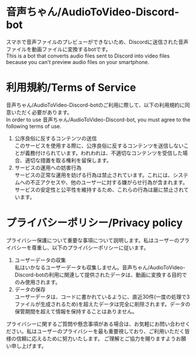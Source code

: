# 音声ちゃん/AudioToVideo-Discord-bot

スマホで音声ファイルのプレビューができないため、Discordに送信された音声ファイルを動画ファイルに変換するbotです。<br>This is a bot that converts audio files sent to Discord into video files because you can't preview audio files on your smartphone.

# 利用規約/Terms of Service
音声ちゃん/AudioToVideo-Discord-botのご利用に際して、以下の利用規約に同意いただく必要があります。<br>In order to use 音声ちゃん/AudioToVideo-Discord-bot, you must agree to the following terms of use.
<ol>
  <li>
    公序良俗に反するコンテンツの送信<br>
このサービスを使用する際に、公序良俗に反するコンテンツを送信しないことが義務付けられています。われわれは、不適切なコンテンツを受信した場合、適切な措置を取る権利を留保します。
  </li>
  <li>
    サービスの運用への妨害行為<br>
サービスの正常な運用を妨げる行為は禁止されています。これには、システムへの不正アクセスや、他のユーザーに対する嫌がらせ行為が含まれます。サービスの安定性と公平性を維持するため、これらの行為は厳に禁止されています。
  </li>
</ol>

# プライバシーポリシー/Privacy policy
プライバシー保護について重要な事項について説明します。私はユーザーのプライバシーを尊重し、以下のプライバシーポリシーに従います。
<ol>
  <li>
    ユーザーデータの収集<br>
私はいかなるユーザーデータも収集しません。音声ちゃん/AudioToVideo-Discord-botの利用に関連して提供されたデータは、動画に変換する目的でのみ使用されます。
  </li>
  <li>
    データの保存<br>
ユーザーデータは、コードに書かれているように、直近30件(一度の処理で3ファイルが生成されるため)を超えたデータは完全に削除されます。データの保管期間を超えて情報を保持することはありません。
  </li>
</ol>
プライバシーに関するご質問や懸念事項がある場合は、お気軽にお問い合わせください。私はユーザーのプライバシーを最も重要視しており、ご利用いただく皆様の信頼に応えるために努力いたします。
ご理解とご協力を賜りますようお願い申し上げます。
